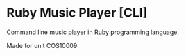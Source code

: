 # Ruby Music Player [CLI]
Command line music player in Ruby programming language.

Made for unit COS10009